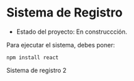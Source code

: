 <h1>Sistema de Registro</h1>

- Estado del proyecto: En construccción.

Para ejecutar el sistema, debes poner:

```npm install react```

Sistema de registro 2
